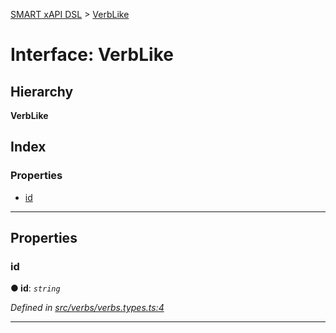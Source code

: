 [SMART xAPI DSL](../README.md) > [VerbLike](../interfaces/verblike.md)

# Interface: VerbLike

## Hierarchy

**VerbLike**

## Index

### Properties

* [id](verblike.md#id)

---

## Properties

<a id="id"></a>

###  id

**● id**: *`string`*

*Defined in [src/verbs/verbs.types.ts:4](https://github.com/Gradiant/smart-xapi-dsl/blob/152db5c/src/verbs/verbs.types.ts#L4)*

___

